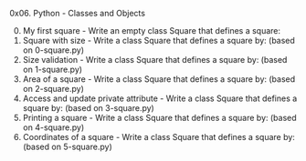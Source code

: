 0x06. Python - Classes and Objects

0. My first square - Write an empty class Square that defines a square:
1. Square with size - Write a class Square that defines a square by: (based on 0-square.py)
2. Size validation - Write a class Square that defines a square by: (based on 1-square.py)
3. Area of a square - Write a class Square that defines a square by: (based on 2-square.py)
4. Access and update private attribute - Write a class Square that defines a square by: (based on 3-square.py)
5. Printing a square - Write a class Square that defines a square by: (based on 4-square.py)
6. Coordinates of a square - Write a class Square that defines a square by: (based on 5-square.py)

